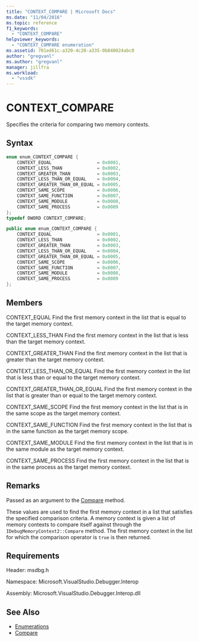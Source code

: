 ```yaml
---
title: "CONTEXT_COMPARE | Microsoft Docs"
ms.date: "11/04/2016"
ms.topic: reference
f1_keywords:
  - "CONTEXT_COMPARE"
helpviewer_keywords:
  - "CONTEXT_COMPARE enumeration"
ms.assetid: 701ed61c-a320-4c20-a335-0b840024abc0
author: "gregvanl"
ms.author: "gregvanl"
manager: jillfra
ms.workload:
  - "vssdk"
---
```

# CONTEXT_COMPARE
Specifies the criteria for comparing two memory contexts.

## Syntax

```cpp
enum enum_CONTEXT_COMPARE {
    CONTEXT_EQUAL                 = 0x0001,
    CONTEXT_LESS_THAN             = 0x0002,
    CONTEXT_GREATER_THAN          = 0x0003,
    CONTEXT_LESS_THAN_OR_EQUAL    = 0x0004,
    CONTEXT_GREATER_THAN_OR_EQUAL = 0x0005,
    CONTEXT_SAME_SCOPE            = 0x0006,
    CONTEXT_SAME_FUNCTION         = 0x0007,
    CONTEXT_SAME_MODULE           = 0x0008,
    CONTEXT_SAME_PROCESS          = 0x0009
};
typedef DWORD CONTEXT_COMPARE;
```

```csharp
public enum enum_CONTEXT_COMPARE {
    CONTEXT_EQUAL                 = 0x0001,
    CONTEXT_LESS_THAN             = 0x0002,
    CONTEXT_GREATER_THAN          = 0x0003,
    CONTEXT_LESS_THAN_OR_EQUAL    = 0x0004,
    CONTEXT_GREATER_THAN_OR_EQUAL = 0x0005,
    CONTEXT_SAME_SCOPE            = 0x0006,
    CONTEXT_SAME_FUNCTION         = 0x0007,
    CONTEXT_SAME_MODULE           = 0x0008,
    CONTEXT_SAME_PROCESS          = 0x0009
};
```

## Members
CONTEXT_EQUAL
Find the first memory context in the list that is equal to the target memory context.

CONTEXT_LESS_THAN
Find the first memory context in the list that is less than the target memory context.

CONTEXT_GREATER_THAN
Find the first memory context in the list that is greater than the target memory context.

CONTEXT_LESS_THAN_OR_EQUAL
Find the first memory context in the list that is less than or equal to the target memory context.

CONTEXT_GREATER_THAN_OR_EQUAL
Find the first memory context in the list that is greater than or equal to the target memory context.

CONTEXT_SAME_SCOPE
Find the first memory context in the list that is in the same scope as the target memory context.

CONTEXT_SAME_FUNCTION
Find the first memory context in the list that is in the same function as the target memory scope.

CONTEXT_SAME_MODULE
Find the first memory context in the list that is in the same module as the target memory context.

CONTEXT_SAME_PROCESS
Find the first memory context in the list that is in the same process as the target memory context.

## Remarks
Passed as an argument to the [Compare](../../../extensibility/debugger/reference/idebugmemorycontext2-compare.md) method.

These values are used to find the first memory context in a list that satisfies the specified comparison criteria. A memory context is given a list of memory contexts to compare itself against through the `IDebugMemoryContext2::Compare` method. The first memory context in the list for which the comparison operator is `true` is then returned.

## Requirements
Header: msdbg.h

Namespace: Microsoft.VisualStudio.Debugger.Interop

Assembly: Microsoft.VisualStudio.Debugger.Interop.dll

## See Also
- [Enumerations](../../../extensibility/debugger/reference/enumerations-visual-studio-debugging.md)
- [Compare](../../../extensibility/debugger/reference/idebugmemorycontext2-compare.md)
